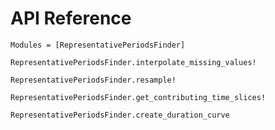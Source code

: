 # API Reference

```@autodocs
Modules = [RepresentativePeriodsFinder]
```

```@docs
RepresentativePeriodsFinder.interpolate_missing_values!

RepresentativePeriodsFinder.resample!

RepresentativePeriodsFinder.get_contributing_time_slices!

RepresentativePeriodsFinder.create_duration_curve
```
